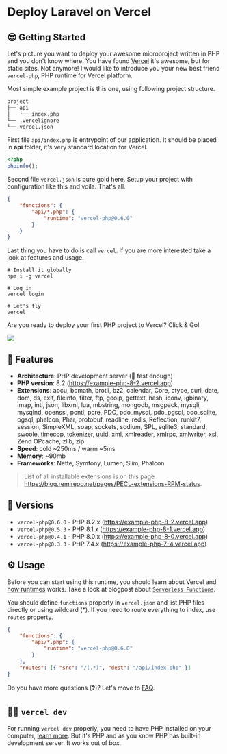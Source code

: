 # Deploy Laravel on Vercel

## 😎 Getting Started

Let's picture you want to deploy your awesome microproject written in PHP and you don't know where. You have found [Vercel](https://vercel.com) it's awesome, but for static sites. Not anymore! I would like to introduce you your new best friend `vercel-php`, PHP runtime for Vercel platform.

Most simple example project is this one, using following project structure.

```sh
project
├── api
│   └── index.php
└── .vercelignore
└── vercel.json
```

First file `api/index.php` is entrypoint of our application. It should be placed in **api** folder, it's very standard location for Vercel.

```php
<?php
phpinfo();
```

Second file `vercel.json` is pure gold here. Setup your project with configuration like this and voila. That's all.

```json
{
    "functions": {
        "api/*.php": {
            "runtime": "vercel-php@0.6.0"
        }
    }
}
```

Last thing you have to do is call `vercel`. If you are more interested take a look at features and usage.

```
# Install it globally
npm i -g vercel

# Log in
vercel login

# Let's fly
vercel
```

Are you ready to deploy your first PHP project to Vercel? Click & Go!

<a href="https://vercel.com/new/project?template=https://github.com/juicyfx/vercel-examples/tree/master/php"><img src="https://vercel.com/button"></a>

## 🤗 Features

-   **Architecture**: PHP development server (🚀 fast enough)
-   **PHP version**: 8.2 (https://example-php-8-2.vercel.app)
-   **Extensions**: apcu, bcmath, brotli, bz2, calendar, Core, ctype, curl, date, dom, ds, exif, fileinfo, filter, ftp, geoip, gettext, hash, iconv, igbinary, imap, intl, json, libxml, lua, mbstring, mongodb, msgpack, mysqli, mysqlnd, openssl, pcntl, pcre, PDO, pdo_mysql, pdo_pgsql, pdo_sqlite, pgsql, phalcon, Phar, protobuf, readline, redis, Reflection, runkit7, session, SimpleXML, soap, sockets, sodium, SPL, sqlite3, standard, swoole, timecop, tokenizer, uuid, xml, xmlreader, xmlrpc, xmlwriter, xsl, Zend OPcache, zlib, zip
-   **Speed**: cold ~250ms / warm ~5ms
-   **Memory**: ~90mb
-   **Frameworks**: Nette, Symfony, Lumen, Slim, Phalcon

> List of all installable extensions is on this page https://blog.remirepo.net/pages/PECL-extensions-RPM-status.

## 💯 Versions

-   `vercel-php@0.6.0` - PHP 8.2.x (https://example-php-8-2.vercel.app)
-   `vercel-php@0.5.3` - PHP 8.1.x (https://example-php-8-1.vercel.app)
-   `vercel-php@0.4.1` - PHP 8.0.x (https://example-php-8-0.vercel.app)
-   `vercel-php@0.3.3` - PHP 7.4.x (https://example-php-7-4.vercel.app)

## ⚙️ Usage

Before you can start using this runtime, you should learn about Vercel and [how runtimes](https://vercel.com/docs/runtimes?query=runtime#official-runtimes) works. Take a look at blogpost about [`Serverless Functions`](https://vercel.com/blog/customizing-serverless-functions).

You should define `functions` property in `vercel.json` and list PHP files directly or using wildcard (\*).
If you need to route everything to index, use `routes` property.

```json
{
    "functions": {
        "api/*.php": {
            "runtime": "vercel-php@0.6.0"
        }
    },
    "routes": [{ "src": "/(.*)", "dest": "/api/index.php" }]
}
```

Do you have more questions (❓)? Let's move to [FAQ](#%EF%B8%8F-faq).

## 👨‍💻 `vercel dev`

For running `vercel dev` properly, you need to have PHP installed on your computer, [learn more](errors/now-dev-no-local-php.md).
But it's PHP and as you know PHP has built-in development server. It works out of box.

